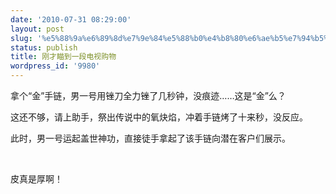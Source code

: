 ```yaml
---
date: '2010-07-31 08:29:00'
layout: post
slug: '%e5%88%9a%e6%89%8d%e7%9e%84%e5%88%b0%e4%b8%80%e6%ae%b5%e7%94%b5%e8%a7%86%e8%b4%ad%e7%89%a9'
status: publish
title: 刚才瞄到一段电视购物
wordpress_id: '9980'
---
```


拿个“金”手链，男一号用锉刀全力锉了几秒钟，没痕迹……这是“金”么？

这还不够，请上助手，祭出传说中的氧炔焰，冲着手链烤了十来秒，没反应。

此时，男一号运起盖世神功，直接徒手拿起了该手链向潜在客户们展示。

 

皮真是厚啊！
